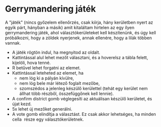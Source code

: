 # Gerrymandering játék
A "játék" (nincs győzelem ellenőrzés, csak kiírja, hány kerületben nyert az egyik párt, hányban a másik) amit kitaláltam hirtelen az egy ilyen gerrymandering játék, ahol választókerületeket kell készítenünk, és úgy kell próbálkozni, hogy a zöldek nyerjenek, annak ellenére, hogy a lilák többen vannak.
- A játék rögtön indul, ha megnyitod az oldalt.
- Kattintással alul lehet mezőt választani, és a hoverelsz a tábla felett, kijelöli, hova tenné.
- R betűvel lehet forgatni az elemet.
- Kattintással leteheted az elemet, ha
    - nem lóg ki a pályán kívülre,
    - nem lóg bele már létező foglalt mezőbe,
    - szomszédos a jelenleg készülő kerülettel (tehát egy kerület nem állhat több részből, összefüggőnek kell lennie).
- A confirm district gomb véglegesíti az aktuálisan készülő kerületet, és újat kezd.
- 5x lehet új mezőket generálni.
- A vote gomb elindítja a választást. Ez csak akkor lehetséges, ha minden cella  része egy választókerületnek.